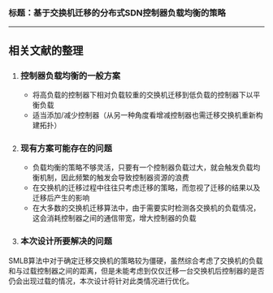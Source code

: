 ### 标题：基于交换机迁移的分布式SDN控制器负载均衡的策略



------



## 相关文献的整理

1. ### 控制器负载均衡的一般方案

   - 将高负载的控制器下相对负载较重的交换机迁移到低负载的控制器下以平衡负载
   - 适当添加/减少控制器（从另一种角度看增减控制器也需迁移交换机重新构建拓扑）

2. ### 现有方案可能存在的问题

   - 负载均衡的策略不够灵活，只要有一个控制器负载过大，就会触发负载均衡机制，因此频繁的触发会导致控制器资源的浪费
   - 在交换机的迁移过程中往往只考虑迁移的策略，而忽视了迁移的结果以及迁移后产生的影响
   - 在大多数的交换机迁移算法中，由于需要实时检测各交换机的负载情况，这会消耗控制器之间的通信带宽，增大控制器的负载
   
3. ### 本次设计所要解决的问题
SMLB算法中对于确定迁移交换机的策略较为僵硬，虽然综合考虑了交换机的负载和与过载控制器之间的距离，但是未能考虑到仅仅迁移一台交换机后控制器的是否仍会出现过载的情况，本次设计将针对此类情况进行优化。
